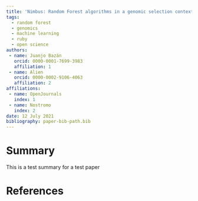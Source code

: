 ```yaml
---
title: 'Nimbus: Random Forest algorithms in a genomic selection context'
tags:
  - random forest
  - genomics
  - machine learning
  - ruby
  - open science
authors:
 - name: Juanjo Bazán
   orcid: 0000-0001-7699-3983
   affiliation: 1
 - name: Alien
   orcid: 0000-0002-9106-4063
   affiliation: 2
affiliations:
 - name: OpenJournals
   index: 1
 - name: Nostromo
   index: 2
date: 12 July 2021
bibliography: paper-bib-path.bib
---
```


# Summary

This is a test summary for a test paper

# References

